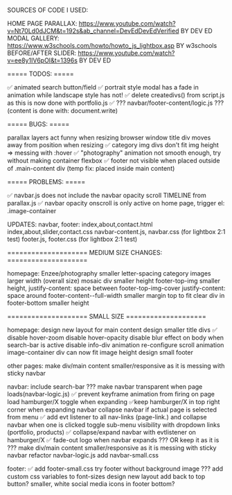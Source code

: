 SOURCES OF CODE I USED:

HOME PAGE PARALLAX: https://www.youtube.com/watch?v=Nt70Ld0dJCM&t=192s&ab_channel=DevEdDevEdVerified BY DEV ED
MODAL GALLERY: https://www.w3schools.com/howto/howto_js_lightbox.asp BY w3schools
BEFORE/AFTER SLIDER: https://www.youtube.com/watch?v=ee8y1IV6pOI&t=1396s BY DEV ED

===== TODOS: =====

✅ animated search button/field
✅ portrait style modal has a fade in animation while landscape style has not!
✅ delete createdivs() from script.js as this is now done with portfolio.js
✅ ??? navbar/footer-content/logic.js ??? (content is done with: document.write)

===== BUGS: =====

parallax layers act funny when resizing browser window
title div moves away from position when resizing
✅ category img divs don't fit img height => messing with :hover
✅ "photography" animation not smooth enough, try without making container flexbox
✅ footer not visible when placed outside of .main-content div (temp fix: placed inside main content)

===== PROBLEMS: =====

✅ navbar.js does not include the navbar opacity scroll TIMELINE from parallax.js
✅ navbar opacity onscroll is only active on home page, trigger el: .image-container

UPDATES:
navbar, footer:
index,about,contact.html
index,about,slider,contact.css
navbar-content.js, navbar.css (for lightbox 2:1 test)
footer.js, footer.css (for lightbox 2:1 test)

==================== MEDIUM SIZE CHANGES: ====================

homepage:
Enzee/photography smaller letter-spacing
category images larger width (overall size)
mosaic div smaller height
footer-top-img smaller height, justify-content: space between
footer-top-img-cover justify-content: space around
footer-content--full-width smaller margin top to fit clear div in
footer-bottom smaller height

==================== SMALL SIZE ====================

homepage:
design new layout for main content
design smaller title divs
✅ disable hover-zoom
disable hover-opacity
disable blur effect on body when search-bar is active
disable info-div animation
re-configure scroll animation
image-container div can now fit image height
design small footer

other pages:
make div/main content smaller/responsive as it is messing with sticky navbar

navbar:
include search-bar ???
make navbar transparent when page loads(navbar-logic.js)
✅ prevent keyframe animation from firing on page load
hamburger/X toggle when expanding
✅keep hamburger/X in top right corner when expanding navbar
collapse navbar if actual page is selected from menu
✅ add evt listener to all nav-links (page-link.) and collapse navbar when one is clicked
toggle sub-menu visibility with dropdown links (portfolio, products)
✅ collapse/expand navbar with evtlistener on hamburger/X
✅ fade-out logo when navbar expands ??? OR keep it as it is ???
make div/main content smaller/responsive as it is messing with sticky navbar
refactor navbar-logic.js
add navbar-small.css

footer:
✅ add footer-small.css
try footer without background image ???
add custom css variables to font-sizes
design new layout
add back to top button?
smaller, white social media icons in footer bottom?
